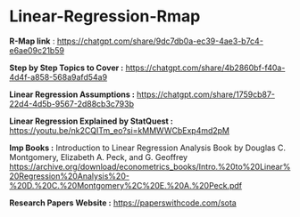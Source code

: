 # Linear-Regression-Rmap
**R-Map link** : https://chatgpt.com/share/9dc7db0a-ec39-4ae3-b7c4-e6ae09c21b59

**Step by Step Topics to Cover :** 
https://chatgpt.com/share/4b2860bf-f40a-4d4f-a858-568a9afd54a9

**Linear Regression Assumptions :** 
https://chatgpt.com/share/1759cb87-22d4-4d5b-9567-2d88cb3c793b

**Linear Regression  Explained by StatQuest :**
https://youtu.be/nk2CQITm_eo?si=kMMWWCbExp4md2pM

**Imp Books :** Introduction to Linear Regression Analysis Book by Douglas C. Montgomery, Elizabeth A. Peck, and G. Geoffrey\
https://archive.org/download/econometrics_books/Intro.%20to%20Linear%20Regression%20Analysis%20-%20D.%20C.%20Montgomery%2C%20E.%20A.%20Peck.pdf 

**Research Papers Website :** https://paperswithcode.com/sota
